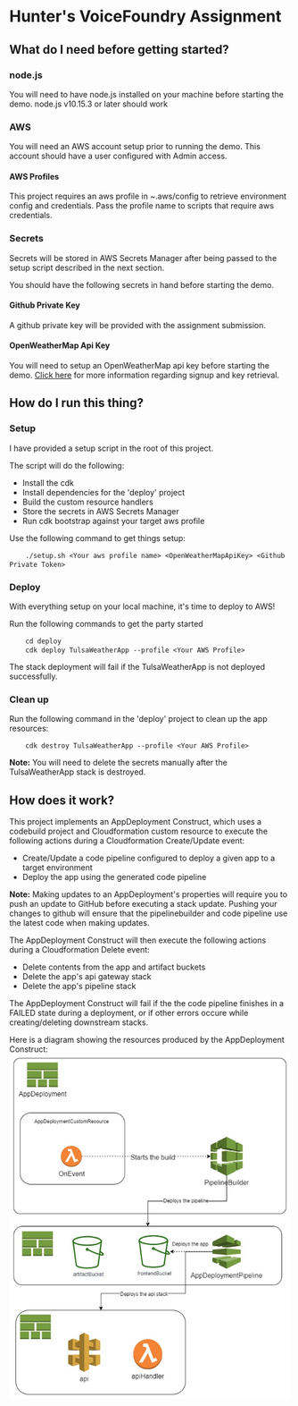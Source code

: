 # Hunter's VoiceFoundry Assignment

## What do I need before getting started?
### node.js
You will need to have node.js installed on your machine before starting the demo. 
node.js v10.15.3 or later should work

### AWS
You will need an AWS account setup prior to running the demo.
This account should have a user configured with Admin access.

#### AWS Profiles
This project requires an aws profile in ~.aws/config to retrieve environment config and credentials. Pass the profile name to scripts that require aws credentials.

### Secrets

Secrets will be stored in AWS Secrets Manager after being passed to the setup script described in the next section.

You should have the following secrets in hand before starting the demo.

#### Github Private Key
A github private key will be provided with the assignment submission. 
#### OpenWeatherMap Api Key
You will need to setup an OpenWeatherMap api key before starting the demo. [Click here](https://openweathermap.org/appid) for more information regarding signup and key retrieval.


## How do I run this thing?

### Setup
I have provided a setup script in the root of this project.

The script will do the following:
- Install the cdk
- Install dependencies for the 'deploy' project
- Build the custom resource handlers
- Store the secrets in AWS Secrets Manager
- Run cdk bootstrap against your target aws profile

Use the following command to get things setup:
```shell
    ./setup.sh <Your aws profile name> <OpenWeatherMapApiKey> <Github Private Token>
```

### Deploy
With everything setup on your local machine, it's time to deploy to AWS!

Run the following commands to get the party started
```shell
    cd deploy
    cdk deploy TulsaWeatherApp --profile <Your AWS Profile>
```

The stack deployment will fail if the TulsaWeatherApp is not deployed successfully.

### Clean up
Run the following command in the 'deploy' project to clean up the app resources: 
```shell
    cdk destroy TulsaWeatherApp --profile <Your AWS Profile>
```
**Note:** You will need to delete the secrets manually after the TulsaWeatherApp stack is destroyed.

## How does it work?

This project implements an AppDeployment Construct, which uses a codebuild project and Cloudformation custom resource to execute the following actions during a Cloudformation Create/Update event:
- Create/Update a code pipeline configured to deploy a given app to a target environment
- Deploy the app using the generated code pipeline

**Note:** Making updates to an AppDeployment's properties will require you to push an update to GitHub before executing a stack update. Pushing your changes to github will ensure that the pipelinebuilder and code pipeline use the latest code when making updates. 

The AppDeployment Construct will then execute the following actions during a Cloudformation Delete event:
- Delete contents from the app and artifact buckets
- Delete the app's api gateway stack
- Delete the app's pipeline stack

The AppDeployment Construct will fail if the the code pipeline finishes in a FAILED state during a deployment, or if other errors occure while creating/deleting downstream stacks.

Here is a diagram showing the resources produced by the AppDeployment Construct:
![Look like the image didn't load :(](vf-assignment-arch.jpg?raw=true "High level Architecture")
